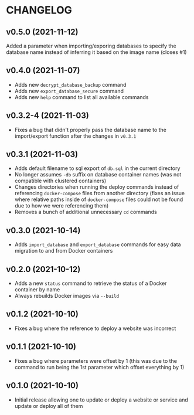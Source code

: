 # CHANGELOG

## v0.5.0 (2021-11-12)

Added a parameter when importing/exporing databases to specify the database name instead of inferring it based on the image name (closes #1)

## v0.4.0 (2021-11-07)

* Adds new `decrypt_database_backup` command
* Adds new `export_database_secure` command
* Adds new `help` command to list all available commands

## v0.3.2-4 (2021-11-03)

* Fixes a bug that didn't properly pass the database name to the import/export function after the changes in `v0.3.1`

## v0.3.1 (2021-11-03)

* Adds default filename to sql export of `db.sql` in the current directory
* No longer assumes `-db` suffix on database container names (was not compatible with clustered containers)
* Changes directories when running the deploy commands instead of referencing `docker-compose` files from another directory (fixes an issue where relative paths inside of `docker-compose` files could not be found due to how we were referencing them)
* Removes a bunch of additional unnecessary `cd` commands

## v0.3.0 (2021-10-14)

* Adds `import_database` and `export_database` commands for easy data migration to and from Docker containers

## v0.2.0 (2021-10-12)

* Adds a new `status` command to retrieve the status of a Docker container by name
* Always rebuilds Docker images via `--build`

## v0.1.2 (2021-10-10)

* Fixes a bug where the reference to deploy a website was incorrect

## v0.1.1 (2021-10-10)

* Fixes a bug where parameters were offset by 1 (this was due to the command to run being the 1st parameter which offset everything by 1)

## v0.1.0 (2021-10-10)

* Initial release allowing one to update or deploy a website or service and update or deploy all of them
